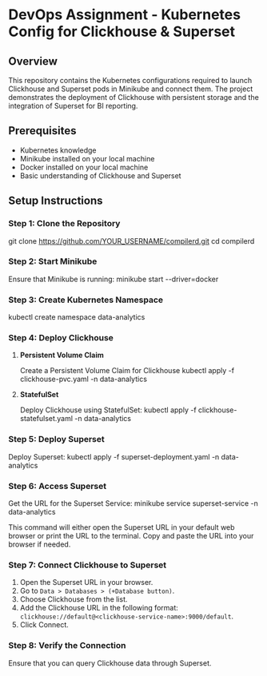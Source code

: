 # DevOps Assignment - Kubernetes Config for Clickhouse & Superset

## Overview

This repository contains the Kubernetes configurations required to launch Clickhouse and Superset pods in Minikube and connect them. The project demonstrates the deployment of Clickhouse with persistent storage and the integration of Superset for BI reporting.

## Prerequisites

- Kubernetes knowledge
- Minikube installed on your local machine
- Docker installed on your local machine
- Basic understanding of Clickhouse and Superset

## Setup Instructions

### Step 1: Clone the Repository

git clone https://github.com/YOUR_USERNAME/compilerd.git
cd compilerd

### Step 2: Start Minikube

Ensure that Minikube is running:
minikube start --driver=docker
### Step 3: Create Kubernetes Namespace
kubectl create namespace data-analytics
### Step 4: Deploy Clickhouse

1. **Persistent Volume Claim**

   Create a Persistent Volume Claim for Clickhouse
   kubectl apply -f clickhouse-pvc.yaml -n data-analytics
   
2. **StatefulSet**

   Deploy Clickhouse using StatefulSet:
   kubectl apply -f clickhouse-statefulset.yaml -n data-analytics


### Step 5: Deploy Superset

Deploy Superset:
kubectl apply -f superset-deployment.yaml -n data-analytics

### Step 6: Access Superset

Get the URL for the Superset Service:
minikube service superset-service -n data-analytics

This command will either open the Superset URL in your default web browser or print the URL to the terminal. Copy and paste the URL into your browser if needed.

### Step 7: Connect Clickhouse to Superset

1. Open the Superset URL in your browser.
2. Go to `Data > Databases > (+Database button)`.
3. Choose Clickhouse from the list.
4. Add the Clickhouse URL in the following format: `clickhouse://default@<clickhouse-service-name>:9000/default`.
5. Click Connect.

### Step 8: Verify the Connection

Ensure that you can query Clickhouse data through Superset.
